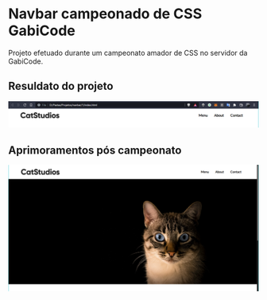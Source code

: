 # Navbar campeonado de CSS GabiCode

Projeto efetuado durante um campeonato amador de CSS no servidor da GabiCode. 

## Resuldato do projeto
![](./img/PrintNavbar.png)


## Aprimoramentos pós campeonato
![](./img/PrintNew.png)